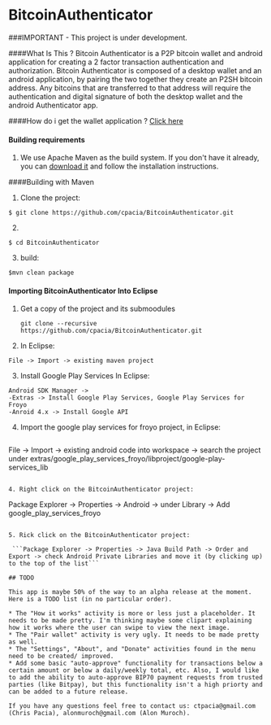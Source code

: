 BitcoinAuthenticator
====================
###IMPORTANT - This project is under development.

####What Is This ?
Bitcoin Authenticator is a P2P bitcoin wallet and android application for creating a 2 factor transaction authentication and authorization. Bitcoin Authenticator is composed of a desktop wallet and an  android application, by pairing the two together they create an P2SH bitcoin address. Any bitcoins that are transferred to that address will require the authentication and digital signature of both the desktop wallet and the android Authenticator app.

####How do i get the wallet application ? 
[Click here](https://github.com/negedzuregal/BitcoinAuthWallet/tree/basewallet) 

#### Building requirements
1. We use Apache Maven as the build system. If you don't have it already, you can [download it](http://maven.apache.org) and follow the installation instructions. 

####Building with Maven
1. Clone the project:
 ```
 $ git clone https://github.com/cpacia/BitcoinAuthenticator.git
 ```
2. 
 ```
 $ cd BitcoinAuthenticator
 ```
3. build: 
 ```
$mvn clean package
 ```

#### Importing BitcoinAuthenticator Into Eclipse 
1. Get a copy of the project and its submoodules

   ```
   git clone --recursive https://github.com/cpacia/BitcoinAuthenticator.git
   ```

2. In Eclipse:

  ```
  File -> Import -> existing maven project
   ```

3. Install Google Play Services
  In Eclipse:

  ```
  Android SDK Manager -> 
  -Extras -> Install Google Play Services, Google Play Services for Froyo
  -Anroid 4.x -> Install Google API
  ```

4. Import the google play services for froyo project, in Eclipse: 

   ```
  File -> Import -> existing android code into workspace -> 
  search the project under <your sdk folder>extras/google_play_services_froyo/libproject/google-play-services_lib 
   ```
   
4. Right click on the BitcoinAuthenticator project:

 ```
Package Explorer -> Properties -> Android -> under Library -> Add google_play_services_froyo 
```

5. Rick click on the BitcoinAuthenticator project:
	
 ```Package Explorer -> Properties -> Java Build Path -> Order and Export -> check Android Private Libraries and move it (by clicking up) to the top of the list```

## TODO

This app is maybe 50% of the way to an alpha release at the moment. Here is a TODO list (in no particular order). 

* The "How it works" activity is more or less just a placeholder. It needs to be made pretty. I'm thinking maybe some clipart explaining how it works where the user can swipe to view the next image.
* The "Pair wallet" activity is very ugly. It needs to be made pretty as well.
* The "Settings", "About", and "Donate" activities found in the menu need to be created/ improved. 
* Add some basic "auto-approve" functionality for transactions below a certain amount or below a daily/weekly total, etc. Also, I would like to add the ability to auto-approve BIP70 payment requests from trusted parties (like Bitpay), but this functionality isn't a high priorty and can be added to a future release. 

If you have any questions feel free to contact us: ctpacia@gmail.com (Chris Pacia), alonmuroch@gmail.com (Alon Muroch).
